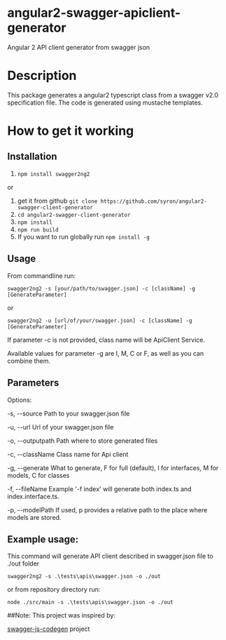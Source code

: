 # angular2-swagger-apiclient-generator
Angular 2 API client generator from swagger json

# Description
This package generates a angular2 typescript class from a swagger v2.0 specification file. The code is generated using mustache templates.

# How to get it working

## Installation
1. `npm install swagger2ng2`

or

1. get it from github `git clone https://github.com/syron/angular2-swagger-client-generator`
1. `cd angular2-swagger-client-generator`
1. `npm install`
1. `npm run build`
1. If you want to run globally run `npm install -g`

## Usage

From commandline run:
```
swagger2ng2 -s [your/path/to/swagger.json] -c [className] -g [GenerateParameter]
```

or
```
swagger2ng2 -u [url/of/your/swagger.json] -c [className] -g [GenerateParameter]
```

If parameter -c is not provided, class name will be ApiClient Service.

Available values for parameter -g are I, M, C or F, as well as you can combine them.  

## Parameters

Options:

  -s, --source      Path to your swagger.json file

  -u, --url         Url of your swagger.json file

  -o, --outputpath  Path where to store generated files

  -c, --className   Class name for Api client

  -g, --generate    What to generate, F for full (default), I for interfaces, M for models, C for classes

  -f, --fileName    Example '-f index' will generate both index.ts and index.interface.ts. 

  -p, --modelPath   If used, p provides a relative path to the place where models are stored.

## Example usage:

This command will generate API client described in swagger.json file to ./out folder
```
swagger2ng2 -s .\tests\apis\swagger.json -o ./out
```

or from repository directory run:
```
node ./src/main -s .\tests\apis\swagger.json -o ./out
```

##Note:
This project was inspired by:

[swagger-js-codegen](https://github.com/wcandillon/swagger-js-codegen) project
